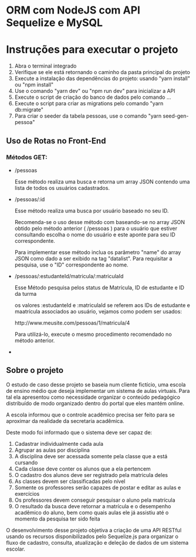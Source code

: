 # ORM com NodeJS com API Sequelize e MySQL

# Instruções para executar o projeto

<ol>
    <li>Abra o terminal integrado</li>
    <li>Verifique se ele está retornando o caminho da pasta principal do projeto</li>
    <li>Execute a instalação das dependências do projeto: usando "yarn install" ou "npm install"</li>
    <li>Use o comando "yarn dev" ou "npm run dev" para inicializar a API</li>
    <li>Execute o script de criação do banco de dados pelo comando ...</li>
    <li>Execute o script para criar as migrations pelo comando "yarn db:migrate"</li>
    <li>Para criar o seeder da tabela pessoas, use o comando "yarn seed-gen-pessoa"</li>
</ol>

## Uso de Rotas no Front-End

### Métodos GET:

<ul>
    <li>
        /pessoas
        <p>Esse método realiza uma busca e retorna um array JSON contendo uma lista de todos os usuários cadastrados.</p>
    </li>
    <li>
        /pessoas/:id
        <p>Esse método realiza uma busca por usuário baseado no seu ID.</p>
        <p>Recomenda-se o uso desse método com baseando-se no array JSON obtido pelo método anterior ( /pessoas ) para o usuário que estiver consultando escolha o nome do usuário e este aponte para seu ID correspondente.</p>
        <p>Para implementar esse método inclua os parâmetro "name" do array JSON como dado a ser exibido na tag "datalist". Para requisitar a pesquisa, use o "ID" correspondente ao nome.</p>
    </li>
    <li>
        /pessoas/:estudanteId/matricula/:matriculaId
        <p>Esse Método pesquisa pelos status de Matrícula, ID de estudante e ID da turma</p>
        <p>os valores :estudanteId e :matriculaId se referem aos IDs de estudante e maatrícula associados ao usuário, vejamos como podem ser usados:</p>
        <p>http://www.meusite.com/pessoas/1/matricula/4</p>
        <p>Para utilizá-lo, execute o mesmo procedimento recomendado no método anterior.</p>
    </li>
    <li></li>
</ul>

## Sobre o projeto
<p>O estudo de caso desse projeto se baseia num cliente fictício, uma escola de ensino médio que deseja implementar um sistema de aulas virtuais. Para tal ela apresentou como necessidade organizar o conteúdo pedagógico distribuído de modo organizado dentro do portal que eles mantém online.</p>
<p>A escola informou que o controle acadêmico precisa ser feito para se aproximar da realidade da secretaria acadêmica.</p>
<p>Deste modo foi informado que o sistema deve ser capaz de:</p>
<ol>
    <li>Cadastrar individualmente cada aula</li>
    <li>Agrupar as aulas por disciplina</li>
    <li>A disciplina deve ser acessada somente pela classe que a está cursando</li>
    <li>Cada classe deve conter os alunos que a ela pertencem</li>
    <li>O cadastro dos alunos deve ser registrado pela matricula deles</li>
    <li>As classes devem ser classificadas pelo nível</li>
    <li>Somente os professores serão capazes de postar e editar as aulas e exercícios</li>
    <li>Os professores devem conseguir pesquisar o aluno pela matrícula</li>
    <li>O resultado da busca deve retornar a matrícula e o desempenho acadêmico do aluno, bem como quais aulas ele já assistiu até o momento da pesquisa ter sido feita</li>
</ol>
<p>O desenvolvimento desse projeto objetiva a criação de uma API RESTful usando os recursos disponibilizados pelo Sequelize.js para organizar o fluxo de cadastro, consulta, atualização e deleção de dados de um sistema escolar.</p>
